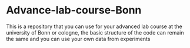 # Advance-lab-course-Bonn
This is a repository that you can use for your advanced lab course at the university of Bonn or cologne, the basic structure of the code can remain the same and you can use your own data from experiments 
